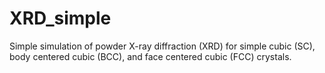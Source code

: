 # XRD_simple
Simple simulation of powder X-ray diffraction (XRD) for simple cubic (SC), body centered cubic (BCC), and face centered cubic (FCC) crystals. 
